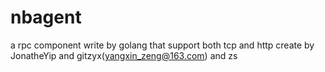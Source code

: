 # nbagent
a rpc component write by golang  that support both tcp and http create by JonatheYip and gitzyx(yangxin_zeng@163.com) and zs

